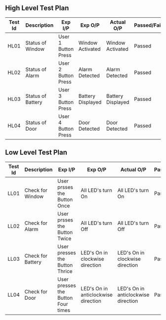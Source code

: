 ## High Level Test Plan
| Test Id | Description | Exp I/P | Exp O/P | Actual O/P | Passed/Failed |
|---------|-------------|---------|---------|------------|---------------|
| HL01 | Status of Window | User 1 Button Press | Window Activated | Window Activated | Passed |
| HL02 | Status of Alarm | User 2 Button Press | Alarm Detected | Alarm Detected | Passed |
| HL03 | Status of Battery | User 3 Button Press | Battery Displayed | Battery Displayed | Passed |
| HL04 | Status of Door | User 4 Button Press | Door Detected | Door Detected | Passed |
## Low Level Test Plan
| Test Id | Description | Exp I/P | Exp O/P | Actual O/P | Passed/Failed |
|---------|-------------|---------|---------|------------|---------------|
| LL01 | Check for Window | User prsses the Button Once | All LED's turn On | All LED's turn On |  Passed |
| LL02 | Check for Alarm | User prsses the Button Twice | All LED's turn Off | All LED's turn Off | Passed |
| LL03 | Check for Battery | User presses the Button Thrice | LED's On in clockwise direction | LED's On in clockwise direction | Passsed |
| LL04 | Check for Door | User presses the Button Four times | LED's On in anticlockwise direction | LED's On in anticlockwise direction | Passed | 


